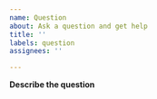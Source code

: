 ```yaml
---
name: Question
about: Ask a question and get help
title: ''
labels: question
assignees: ''

---
```


**Describe the question**
